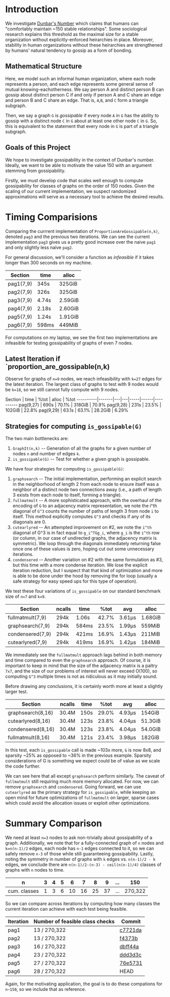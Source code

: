 
# Introduction 

We investigate [Dunbar's Number](https://en.wikipedia.org/wiki/Dunbar%27s_number) which claims that humans can "comfortably maintain ~150 stable relationships".  Some sociological research explains this threshold as the maximal size for a stable organization without explicitly-enforced heirarchies in place.  Moreover, stability in human organizations without these heirarchies are strengthened by humans' natural tendency to gossip as a form of bonding.

## Mathematical Structure

Here, we model such an informal human organization, where each node represents a person, and each edge represents some general sense of mutual knowing-eachotherness.  We say person A and distinct person B can gossip about distinct person C if and only if person A and C share an edge and person B and C share an edge.  That is, `A`,`B`, and `C` form a triangle subgraph.

Then, we say a graph `G` is *gossipable* if every node `A` in `G` has the ability to gossip with a distinct node `C` in `G` about at least one other node `C` in `G`. 
So, this is equivalent to the statement that every node in `G` is part of a triangle subgraph.

## Goals of this Project
We hope to investigate gossipability in the context of Dunbar's number.  Ideally, we want to be able to motivate the value 150 with an argument stemming from gossipability.  

Firstly, we must develop code that scales well enough to compute gossipability for classes of graphs on the order of 150 nodes.  Given the scaling of our current implementation, we suspect randomized approximations will serve as a necessary tool to achieve the desired results.


# Timing Comparisions
Comparing the currrent implementation of `ProportionAreGossipable(n,k)`, denoted `pag3` and the previous two iterations.
We can see the current implementation `pag3` gives us a pretty good increase over the naive `pag1` and only slightly less naive `pag2`.

For general discussion, we'll consider a function as  *infeasible* if it takes longer than 300 seconds on my machine.

 Section   |  time |   alloc 
 ----------|-------|---------
 pag1(7,9) |  345s |  325GiB 
 pag2(7,9) |  326s |  325GiB 
 pag3(7,9) | 4.74s | 2.59GiB 
 pag4(7,9) | 2.18s | 2.60GiB 
 pag5(7,9) | 1.24s | 1.91GiB
 pag6(7,9) | 598ms |  449MiB

For computations on my laptop, we see the first two implementations are infeasible for testing gossipability of graphs of even 7 nodes.


## Latest Iteration if `proportion_are_gossipable(n,k)

Observe for graphs of `n=9` nodes, we reach infeasibility with `k=27` edges for the latest iteration.  The largest class of graphs to test with 9 nodes would be `k=18`, so we still cannot fully compute with 9 nodes.

Section   |  time |  %tot |   alloc |  %tot 
----------|-------|---|---|-----|------|----------
pag(9,27) |  690s | 70.1% |  318GiB | 70.9% 
pag(9,28) |  231s | 23.5% | 102GiB  | 22.8% 
pag(9,29) | 63.1s | 63.1% | 28.2GiB | 6.29% 

## Strategies for computing `is_gossipable(G)`

The two main bottlenecks are: 
1. `GraphIt(n,k)` -- Generation of all the graphs for a given number of nodes `n` and number of edges `k`.   
2. `is_gossipable(G)` -- Test for whether a given graph is gossipable.

We have four strategies for computing `is_gossipable(G)`:
1. `graphsearch` -- The initial implementation, performing an explicit search in the neighborhood of length 2 from each node to ensure itself was a neighbor of a distinct node two connections away (i.e., a path of length 3 exists from each node to itself, forming a triangle).
2. `fullmatmult` -- A more sophisticated approach, with the overhaul of the encoding of `G` to an adjacency matrix representation, we note the i^th diagonal of `G^3` counts the number of paths of length 3 from node `i` to itself.  This method explicitly computes `G^3` and checks if any of its diagonals are 0.
3. `cutearlyred` -- An attempted improvement on #2, we note the `i^th` diagonal of G^3 is in fact equal to `g_i^TGg_i`, where `g_i` is the `i^th` row (or column, in our case of undirected graphs, the adjacency matrix is symmetric).  We loop through the diagonals immediately returning false once one of these values is zero, hoping cut out some unnecessary iterations.
4. `condensered` -- Another variation on #2 with the same formulation as #3, but this time with a more condense iteration.  We lose the explicit iteration reduction, but I suspect that that kind of optimization and more is able to be done under the hood by removing the for loop (usually a safe strategy for easy speed ups for this type of operation). 

We test these four variations of `is_gossipable` on our standard benchmark size of `n=7` and `k=9`.
 
Section           |  ncalls |   time |  %tot |    avg |    alloc |  %tot |     avg
------------------|---------|--------|-------|--------|----------|-------|-----
 fullmatmult(7,9) |    294k |  1.06s | 42.7% | 3.61μs |  1.68GiB | 64.4% | 6.00KiB
 graphsearch(7,9) |    294k |  584ms | 23.5% | 1.99μs |   559MiB | 20.9% | 1.95KiB
 condensered(7,9) |    294k |  421ms | 16.9% | 1.43μs |   211MiB | 7.88% |    752B
 cutearlyred(7,9) |    294k |  419ms | 16.9% | 1.42μs |   184MiB | 6.88% |    656B

We immediately see the `fullmatmult` approach lags behind in both memory and time compared to even the `graphsearch` approach.  Of course, it is important to keep in mind that the size of the adjacency matrix is a paltry `7x7`, and the size of our problems of interest will never exceed O(100), so computing `G^3` multiple times is not as ridiculous as it may initially sound.

Before drawing any conclusions, it is certainly worth more at least a slightly larger test. 

 Section           |  ncalls |   time |  %tot |    avg |    alloc |  %tot |     avg
-------------------|---------|--------|-------|--------|----------|-------|----
 graphsearch(8,16) |   30.4M |   150s | 29.0% | 4.93μs |   154GiB | 35.0% | 5.32KiB
 cutearlyred(8,16) |   30.4M |   123s | 23.8% | 4.04μs |  51.3GiB | 11.6% | 1.77KiB
 condensered(8,16) |   30.4M |   123s | 23.8% | 4.04μs |  54.0GiB | 12.2% | 1.86KiB
 fullmatmult(8,16) |   30.4M |   121s | 23.4% | 3.98μs |   182GiB | 41.2% | 6.27KiB

In this test, each `is_gossipable` call is made ~103x more, `G` is now 8x8, and sparsity ~25% as opposed to ~36% in the previous example.  Sparsity considerations of G is something we expect could be of value as we scale the code further.

We can see here that all except `graphsearch` perform similarly.  The caveat of `fullmatmult` still requiring much more memory allocated.  For now, we can remove `graphsearch` and `condensered`.  Going forward, we can use `cutearlyred` as the primary strategy for `is_gossipable`, while keeping an open mind for future optimizations of `fullmatmult` on larger, sparse cases which could avoid the allocation issues or exploit other optimizations.

# Summary Comparison

We need at least `n=3` nodes to ask non-trivially about gossipability of a graph.  Additionally, we note that for a fully-connected graph of `n` nodes and `k=n(n-1)/2` edges, each node has `n-1` edges connected to it, so we can safely remove `n-3` of those while still guaranteeing gossipability.  Lastly, noting the symmetry in number of graphs with `k` edges vs. `n(n-1)/2 - k` edges, we conclude there are `n(n-1)/2-(n-3) - ceil(n(n-1)/4)` classes of graphs with `n` nodes to time.


n            | 3| 4| 5| 6| 7| 8| 9|...|150
-------------|--|--|--|--|--|--|--|---|-------
cum. classes | 1| 3| 6|10|16|25|37|...|270,322


So we can compare across iterations by computing how many classes the current iteration can achieve with each test being feasible.

Iteration | Number of feasible class checks| Commit
----------|--------------------------------|--------
pag1      | 13 / 270,322                   | [c7721da](https://github.com/bkaperick/Dunbar/commit/c7721da)
pag2      | 13 / 270,322                   | [f4373b](https://github.com/bkaperick/Dunbar/commit/f4373b)
pag3      | 16 / 270,322                   | [dbff44a](https://github.com/bkaperick/Dunbar/commit/dbff44a)
pag4      | 23 / 270,322                   | [ddd3d3c](https://github.com/bkaperick/Dunbar/commit/ddd3d3c)
pag5      | 27 / 270,322                   | [76e5731](https://github.com/bkaperick/Dunbar/commit/76e5731)
pag6      | 28 / 270,322                   | HEAD

Again, for the motivating application, the goal is to do these compations for `n~150`, so we include that as reference.



